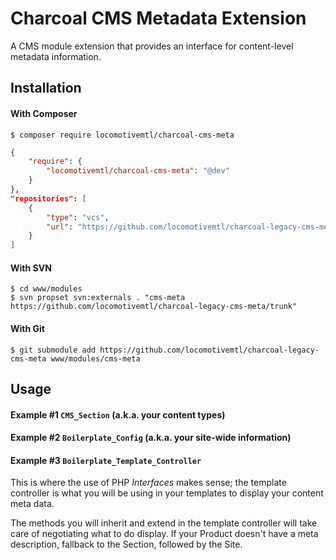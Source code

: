 Charcoal CMS Metadata Extension
===============================

A CMS module extension that provides an interface for content-level metadata information.

## Installation

#### With Composer

```shell
$ composer require locomotivemtl/charcoal-cms-meta
```

```json
{
	"require": {
		"locomotivemtl/charcoal-cms-meta": "@dev"
	}
},
"repositories": [
	{
		"type": "vcs",
		"url": "https://github.com/locomotivemtl/charcoal-legacy-cms-meta"
	}
]
```

#### With SVN

```shell
$ cd www/modules
$ svn propset svn:externals . "cms-meta https://github.com/locomotivemtl/charcoal-legacy-cms-meta/trunk"
```

#### With Git

```shell
$ git submodule add https://github.com/locomotivemtl/charcoal-legacy-cms-meta www/modules/cms-meta
```

## Usage

#### Example #1 `CMS_Section` (a.k.a. your content types)

#### Example #2 `Boilerplate_Config` (a.k.a. your site-wide information)

#### Example #3 `Boilerplate_Template_Controller`

This is where the use of PHP _Interfaces_ makes sense; the template controller is what you will be using in your templates to display your content meta data.

The methods you will inherit and extend in the template controller will take care of negotiating what to do display. If your Product doesn't have a meta description, fallback to the Section, followed by the Site.
